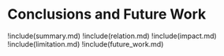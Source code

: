 # Conclusions and Future Work

!include(summary.md)
!include(relation.md)
!include(impact.md)
!include(limitation.md)
!include(future_work.md)
